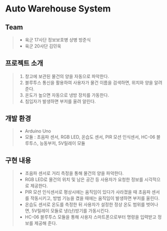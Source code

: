 # Auto Warehouse System

## Team
> * 육군 17사단 정보보호병 상병 방준식
> * 육군 20사단               김민욱

## 프로젝트 소개
> 1. 창고에 보관된 물건의 양을 자동으로 파악한다. 
> 2. 블루투스 통신을 활용하여 사용자가 물건 이름을 검색하면, 위치와 양을 알려준다. 
> 3. 온도가 높으면 자동으로 냉방 장치를 가동한다. 
> 4. 침입자가 발생하면 부저를 울려 알린다.

## 개발 환경
> * Arduino Uno
> * 모듈 : 초음파 센서, RGB LED, 온습도 센서, PIR 모션 인식센서, HC-06 블루투스, 능동부저, 5V릴레이 모듈

## 구현 내용
> * 초음파 센서로 거리 측정을 통해 물건의 양을 파악한다.
> * RGB LED로 물건의 위치 및 남은 공간 등 사용자가 요청한 정보를 시각적으로 제공한다.
> * PIR 모션 인식센서로 평상시에는 움직임이 있다가 사라졌을 때 초음파 센서를 작동시키고, 방범 기능을 켰을 때에는 움직임이 발생하면 부저를 울린다.
> * 온습도 센서로 온도를 측정한 뒤 사용자가 설정한 정상 온도 범위를 벗어나면, 5V릴레이 모듈로 냉(난)방기를 가동시킨다.
> * HC-06 블루투스 모듈을 통해 사용자 스마트폰으로부터 명령을 입력받고 정보를 제공해 준다.
